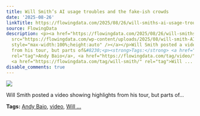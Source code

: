 ```yaml
---
title: Will Smith’s AI usage troubles and the fake-ish crowds
date: '2025-08-26'
linkTitle: https://flowingdata.com/2025/08/26/will-smiths-ai-usage-troubles-and-the-fake-ish-crowds/
source: FlowingData
description: <p><a href="https://flowingdata.com/2025/08/26/will-smiths-ai-usage-troubles-and-the-fake-ish-crowds/"><img
  src="https://flowingdata.com/wp-content/uploads/2025/08/will-smith-AI-clip-750x807.png"
  style="max-width:100%;height:auto" /></a></p>Will Smith posted a video showing highlights
  from his tour, but parts of&#8230;<p><strong>Tags:</strong> <a href="https://flowingdata.com/tag/andy-baio/"
  rel="tag">Andy Baio</a>, <a href="https://flowingdata.com/tag/video/" rel="tag">video</a>,
  <a href="https://flowingdata.com/tag/will-smith/" rel="tag">Will ...
disable_comments: true
---
```

<p><a href="https://flowingdata.com/2025/08/26/will-smiths-ai-usage-troubles-and-the-fake-ish-crowds/"><img src="https://flowingdata.com/wp-content/uploads/2025/08/will-smith-AI-clip-750x807.png" style="max-width:100%;height:auto" /></a></p>Will Smith posted a video showing highlights from his tour, but parts of&#8230;<p><strong>Tags:</strong> <a href="https://flowingdata.com/tag/andy-baio/" rel="tag">Andy Baio</a>, <a href="https://flowingdata.com/tag/video/" rel="tag">video</a>, <a href="https://flowingdata.com/tag/will-smith/" rel="tag">Will ...
